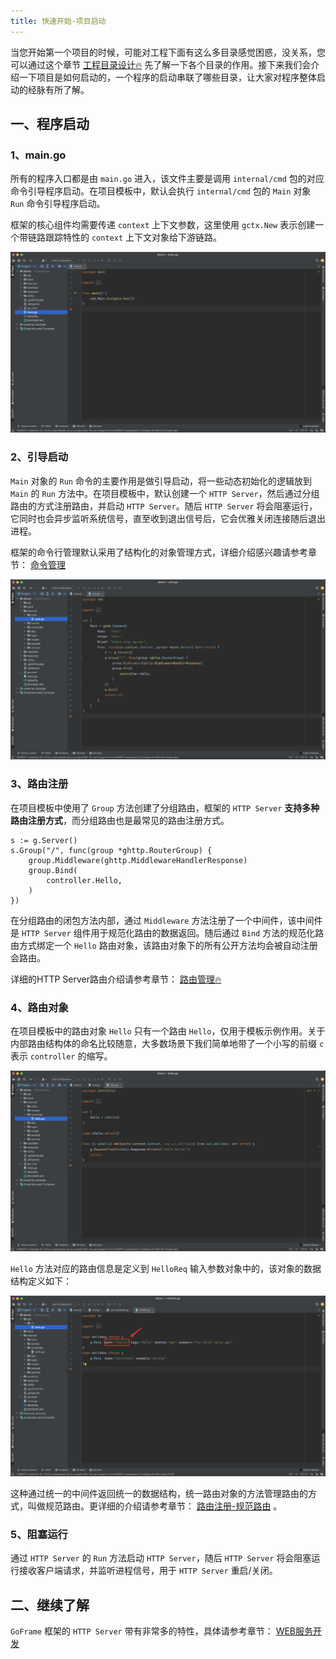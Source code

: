 ```yaml
---
title: 快速开始-项目启动
---
```


当您开始第一个项目的时候，可能对工程下面有这么多目录感觉困惑，没关系，您可以通过这个章节 [工程目录设计🔥](/docs/框架设计/工程开发设计/工程目录设计) 先了解一下各个目录的作用。接下来我们会介绍一下项目是如何启动的，一个程序的启动串联了哪些目录，让大家对程序整体启动的经脉有所了解。

## 一、程序启动

### 1、main.go

所有的程序入口都是由 `main.go` 进入，该文件主要是调用 `internal/cmd` 包的对应命令引导程序启动。在项目模板中，默认会执行 `internal/cmd` 包的 `Main` 对象 `Run` 命令引导程序启动。

框架的核心组件均需要传递 `context` 上下文参数，这里使用 `gctx.New` 表示创建一个带链路跟踪特性的 `context` 上下文对象给下游链路。

![](/download/attachments/57183742/image2022-8-22_15-57-0.png?version=1&modificationDate=1661155021238&api=v2)

### 2、引导启动

`Main` 对象的 `Run` 命令的主要作用是做引导启动，将一些动态初始化的逻辑放到 `Main` 的 `Run` 方法中。在项目模板中，默认创建一个 `HTTP Server`，然后通过分组路由的方式注册路由，并启动 `HTTP Server`。随后 `HTTP Server` 将会阻塞运行，它同时也会异步监听系统信号，直至收到退出信号后，它会优雅关闭连接随后退出进程。

框架的命令行管理默认采用了结构化的对象管理方式，详细介绍感兴趣请参考章节： [命令管理](/docs/核心组件/命令管理)

![](/download/attachments/57183742/image2022-8-22_16-1-13.png?version=1&modificationDate=1661155273809&api=v2)

### 3、路由注册

在项目模板中使用了 `Group` 方法创建了分组路由，框架的 `HTTP Server` **支持多种路由注册方式**，而分组路由也是最常见的路由注册方式。

```
s := g.Server()
s.Group("/", func(group *ghttp.RouterGroup) {
	group.Middleware(ghttp.MiddlewareHandlerResponse)
	group.Bind(
		controller.Hello,
	)
})
```

在分组路由的闭包方法内部，通过 `Middleware` 方法注册了一个中间件，该中间件是 `HTTP Server` 组件用于规范化路由的数据返回。随后通过 `Bind` 方法的规范化路由方式绑定一个 `Hello` 路由对象，该路由对象下的所有公开方法均会被自动注册会路由。

详细的HTTP Server路由介绍请参考章节： [路由管理🔥](/docs/WEB服务开发/路由管理)

### 4、路由对象

在项目模板中的路由对象 `Hello` 只有一个路由 `Hello`，仅用于模板示例作用。关于内部路由结构体的命名比较随意，大多数场景下我们简单地带了一个小写的前缀 `c` 表示 `controller` 的缩写。

![](/download/attachments/57183742/image2022-8-22_16-12-40.png?version=1&modificationDate=1661155960832&api=v2)

`Hello` 方法对应的路由信息是定义到 `HelloReq` 输入参数对象中的，该对象的数据结构定义如下：

![](/download/attachments/57183742/image2022-8-22_16-17-52.png?version=1&modificationDate=1661156273555&api=v2)

这种通过统一的中间件返回统一的数据结构，统一路由对象的方法管理路由的方式，叫做规范路由。更详细的介绍请参考章节： [路由注册-规范路由](/docs/WEB服务开发/路由管理/路由管理-路由注册/路由注册-规范路由) 。

### 5、阻塞运行

通过 `HTTP Server` 的 `Run` 方法启动 `HTTP Server`，随后 `HTTP Server` 将会阻塞运行接收客户端请求，并监听进程信号，用于 `HTTP Server` 重启/关闭。

## 二、继续了解

`GoFrame` 框架的 `HTTP Server` 带有非常多的特性，具体请参考章节： [WEB服务开发](/docs/WEB服务开发)